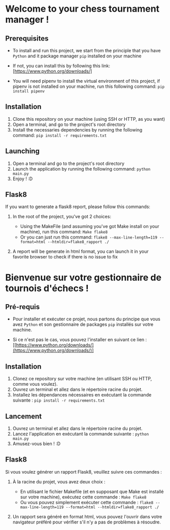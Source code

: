 # Welcome to your chess tournament manager ! 

## Prerequisites

- To install and run this project, we start from the principle that you have `Python` and it package manager `pip` installed on your machine 
- If not, you can install this by following this link: [https://www.python.org/downloads/]

- You will need pipenv to install the virtual environment of this project, if pipenv is not installed on your machine, run this following command: `pip install pipenv`

## Installation

1. Clone this repository on your machine (using SSH or HTTP, as you want)
2. Open a terminal, and go to the project's root directory
3. Install the necessaries dependencies by running the following command: `pip install -r requirements.txt`

## Launching 

1. Open a terminal and go to the project's root directory
2. Launch the application by running the following command: `python main.py`
3. Enjoy ! :D

## Flask8

If you want to generate a flask8 report, please follow this commands:

1. In the root of the project, you've got 2 choices:
	- Using the MakeFile (and assuming you've got Make install on your machine), run this command: `Make flake8`
	- Or you can just run this command: `flake8 --max-line-length=119 --format=html --htmldir=flake8_rapport ./`

2. A report will be generate in html format, you can launch it in your favorite browser to check if there is no issue to fix

# Bienvenue sur votre gestionnaire de tournois d'échecs ! 

## Pré-requis

-   Pour installer et exécuter ce projet, nous partons du principe que vous avez `Python` et son gestionnaire de packages `pip` installés sur votre machine.
    
-   Si ce n'est pas le cas, vous pouvez l'installer en suivant ce lien : [[https://www.python.org/downloads/](https://www.python.org/downloads/)]
    

## Installation

1.  Clonez ce repository sur votre machine (en utilisant SSH ou HTTP, comme vous voulez).
2.  Ouvrez un terminal et allez dans le répertoire racine du projet.
3.  Installez les dépendances nécessaires en exécutant la commande suivante : `pip install -r requirements.txt`

## Lancement

1.  Ouvrez un terminal et allez dans le répertoire racine du projet.
2.  Lancez l'application en exécutant la commande suivante : `python main.py`
3.  Amusez-vous bien ! :D

## Flask8

Si vous voulez générer un rapport Flask8, veuillez suivre ces commandes :

1.  À la racine du projet, vous avez deux choix :
    
    -   En utilisant le fichier Makefile (et en supposant que Make est installé sur votre machine), exécutez cette commande : `Make flake8`
    -   Ou vous pouvez simplement exécuter cette commande : `flake8 --max-line-length=119 --format=html --htmldir=flake8_rapport ./`
2.  Un rapport sera généré en format html, vous pouvez l'ouvrir dans votre navigateur préféré pour vérifier s'il n'y a pas de problèmes à résoudre.